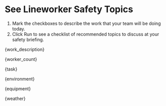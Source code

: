 # See Lineworker Safety Topics

1. Mark the checkboxes to describe the work that your team will be doing today.
2. Click Run to see a checklist of recommended topics to discuss at your safety briefing.

{work_description}

{worker_count}

{task}

{environment}

{equipment}

{weather}
